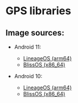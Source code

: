 # GPS libraries

## Image sources:
- Android 11:
    * [LineageOS (arm64)](https://github.com/lineage-rpi/OTA/releases/tag/lineage-18.1-20220512)
    * [BlissOS (x86_64)](https://sourceforge.net/projects/blissos-dev/files/Beta/Bliss-v14.10-x86_64-OFFICIAL-opengapps-20230325.iso/download)

- Android 10:
    * [LineageOS (arm64)](https://github.com/lineage-rpi/OTA/releases/tag/lineage-17.1-20220512)
    * [BlissOS (x86_64)](https://sourceforge.net/projects/blissos-dev/files/Beta/Bliss-v15.8.6-x86_64-OFFICIAL-vanilla-20230628.iso/download)